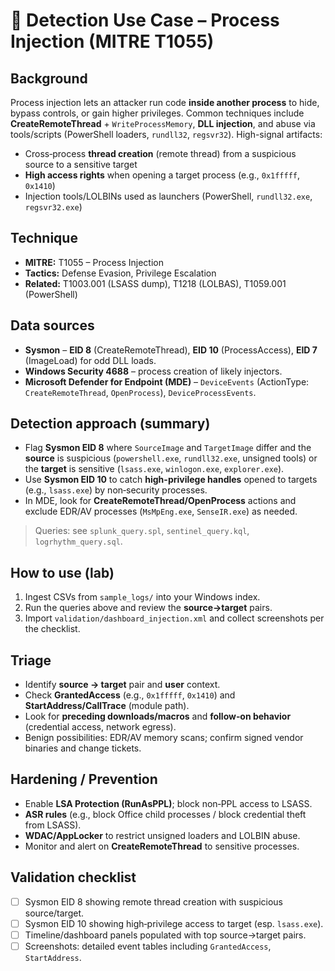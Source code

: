 # 🧬 Detection Use Case – Process Injection (MITRE T1055)

## Background
Process injection lets an attacker run code **inside another process** to hide, bypass controls, or gain higher privileges. 
Common techniques include **CreateRemoteThread** + `WriteProcessMemory`, **DLL injection**, and abuse via tools/scripts (PowerShell loaders, `rundll32`, `regsvr32`). 
High-signal artifacts:
- Cross‑process **thread creation** (remote thread) from a suspicious source to a sensitive target
- **High access rights** when opening a target process (e.g., `0x1fffff`, `0x1410`)
- Injection tools/LOLBINs used as launchers (PowerShell, `rundll32.exe`, `regsvr32.exe`)

## Technique
- **MITRE:** T1055 – Process Injection
- **Tactics:** Defense Evasion, Privilege Escalation
- **Related:** T1003.001 (LSASS dump), T1218 (LOLBAS), T1059.001 (PowerShell)

## Data sources
- **Sysmon** – **EID 8** (CreateRemoteThread), **EID 10** (ProcessAccess), **EID 7** (ImageLoad) for odd DLL loads.
- **Windows Security 4688** – process creation of likely injectors.
- **Microsoft Defender for Endpoint (MDE)** – `DeviceEvents` (ActionType: `CreateRemoteThread`, `OpenProcess`), `DeviceProcessEvents`.

## Detection approach (summary)
- Flag **Sysmon EID 8** where `SourceImage` and `TargetImage` differ and the **source** is suspicious (`powershell.exe`, `rundll32.exe`, unsigned tools) or the **target** is sensitive (`lsass.exe`, `winlogon.exe`, `explorer.exe`).
- Use **Sysmon EID 10** to catch **high-privilege handles** opened to targets (e.g., `lsass.exe`) by non‑security processes.
- In MDE, look for **CreateRemoteThread/OpenProcess** actions and exclude EDR/AV processes (`MsMpEng.exe`, `SenseIR.exe`) as needed.

> Queries: see `splunk_query.spl`, `sentinel_query.kql`, `logrhythm_query.sql`.

## How to use (lab)
1) Ingest CSVs from `sample_logs/` into your Windows index.
2) Run the queries above and review the **source→target** pairs.
3) Import `validation/dashboard_injection.xml` and collect screenshots per the checklist.

## Triage
- Identify **source → target** pair and **user** context.
- Check **GrantedAccess** (e.g., `0x1fffff`, `0x1410`) and **StartAddress/CallTrace** (module path).
- Look for **preceding downloads/macros** and **follow‑on behavior** (credential access, network egress).
- Benign possibilities: EDR/AV memory scans; confirm signed vendor binaries and change tickets.

## Hardening / Prevention
- Enable **LSA Protection (RunAsPPL)**; block non‑PPL access to LSASS.
- **ASR rules** (e.g., block Office child processes / block credential theft from LSASS).
- **WDAC/AppLocker** to restrict unsigned loaders and LOLBIN abuse.
- Monitor and alert on **CreateRemoteThread** to sensitive processes.

## Validation checklist
- [ ] Sysmon EID 8 showing remote thread creation with suspicious source/target.
- [ ] Sysmon EID 10 showing high‑privilege access to target (esp. `lsass.exe`).
- [ ] Timeline/dashboard panels populated with top source→target pairs.
- [ ] Screenshots: detailed event tables including `GrantedAccess`, `StartAddress`.
